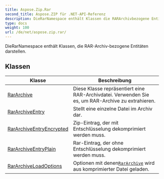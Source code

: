 ```yaml
---
title: Aspose.Zip.Rar
second_title: Aspose.ZIP für .NET-API-Referenz
description: DieRarNamespace enthält Klassen die RARArchivbezogene Entitäten darstellen.
type: docs
weight: 100
url: /de/net/aspose.zip.rar/
---
```

DieRarNamespace enthält Klassen, die RAR-Archiv-bezogene Entitäten darstellen.

## Klassen

| Klasse | Beschreibung |
| --- | --- |
| [RarArchive](./rararchive/) | Diese Klasse repräsentiert eine RAR-Archivdatei. Verwenden Sie es, um RAR-Archive zu extrahieren. |
| [RarArchiveEntry](./rararchiveentry/) | Stellt eine einzelne Datei im Archiv dar. |
| [RarArchiveEntryEncrypted](./rararchiveentryencrypted/) | Zip-Eintrag, der mit Entschlüsselung dekomprimiert werden muss. |
| [RarArchiveEntryPlain](./rararchiveentryplain/) | Rar-Eintrag, der ohne Entschlüsselung dekomprimiert werden muss. |
| [RarArchiveLoadOptions](./rararchiveloadoptions/) | Optionen mit denen[`RarArchive`](../aspose.zip.rar/rararchive/) wird aus komprimierter Datei geladen. |


